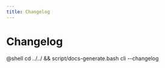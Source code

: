 ```yaml
---
title: Changelog
---
```

# Changelog

@shell cd ../../ && script/docs-generate.bash cli --changelog
